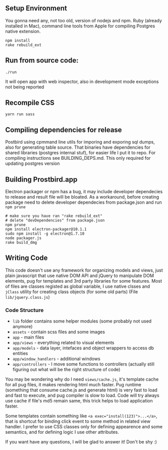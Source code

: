 ## Setup Environment

You gonna need any, not too old, version of nodejs and npm. Ruby (already installed in Mac), command line tools from Apple for compiling Postgres native extension.

    npm install
    rake rebuild_ext

## Run from source code:

    ./run

It will open app with web inspector, also in development mode exceptions not being reported

## Recompile CSS

    yarn run sass

## Compiling dependencies for release

Postbird using cpmmand line utils for imporing and exporing sql dumps, also for generating table source.
That binaries have dependencies for shared libraries (postgres internal stuf), for easier life I put it to repo.
For compiling instructions see BUILDING_DEPS.md. This only required for updating postgres version

## Building Prostbird.app

Electron packager or npm has a bug, it may include developer dependecies to release and result file will be bloated.
As a workaround, before creating package need to delete developer dependecies from package.json and run `npm prune`

```
# make sure you have ran "rake rebuild_ext"
# delete "devDependencies" from package.json
npm prune
npm install electron-packager@10.1.1
sudo npm install -g electron@1.7.10
node packager.js
rake build_dmg
```

## Writing Code

This code doesn't use any framework for organizing models and views, just plain javascript that use native DOM API and jQuery to manipulate DOM elements,
pug for templates and 3rd party libraries for some features. Most of files are classes registed as global variable,
I use native clsses and `jClass` utility for creating class objects (for some old parts) (File `lib/jquery.class.js`)

### Code Structure

* `lib` folder contains some helper modules (some probably not used anymore)
* `assets` - contain scss files and some images
* `app` - main files
* `app/views` - everything related to visual elements
* `app/models` - data layer, intefaces and object wrappers to access db entities
* `app/window_handlers` - additional windows
* `app/controllers` - I move some functions to controllers (actually still figuring out what will be the right structure of code)

You may be wondering why do I need `views/cache.js`, it's template cache for all pug files,
it makes rendering html much faster. Pug runtime (something that consume cache.js and generate html) is very fast to load and fast to execute,
and pug compiler is slow to load. Code will try always use cache if file's md5 remain same, this trick helps to load application faster.

Some templates contain something like `<a exec="install(123)">...</a>`, that is shortcut for binding click event to some method in
related view handler. I prefer to use CSS classes only for defining appearence and some semantics, and for defining logic I use other attributes.

If you want have any questions, I will be glad to answer it! Don't be shy :)
